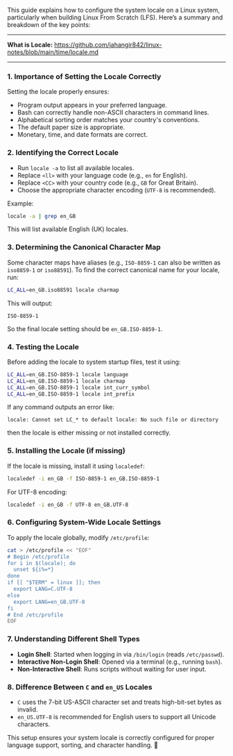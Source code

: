 This guide explains how to configure the system locale on a Linux system, particularly when building Linux From Scratch (LFS). Here’s a summary and breakdown of the key points:

---

**What is Locale:** https://github.com/jahangir842/linux-notes/blob/main/time/locale.md

---

### **1. Importance of Setting the Locale Correctly**
Setting the locale properly ensures:
- Program output appears in your preferred language.
- Bash can correctly handle non-ASCII characters in command lines.
- Alphabetical sorting order matches your country's conventions.
- The default paper size is appropriate.
- Monetary, time, and date formats are correct.

### **2. Identifying the Correct Locale**
- Run `locale -a` to list all available locales.
- Replace `<ll>` with your language code (e.g., `en` for English).
- Replace `<CC>` with your country code (e.g., `GB` for Great Britain).
- Choose the appropriate character encoding (`UTF-8` is recommended).

Example:
```bash
locale -a | grep en_GB
```
This will list available English (UK) locales.

### **3. Determining the Canonical Character Map**
Some character maps have aliases (e.g., `ISO-8859-1` can also be written as `iso8859-1` or `iso88591`). To find the correct canonical name for your locale, run:

```bash
LC_ALL=en_GB.iso88591 locale charmap
```

This will output:
```
ISO-8859-1
```
So the final locale setting should be `en_GB.ISO-8859-1`.

### **4. Testing the Locale**
Before adding the locale to system startup files, test it using:

```bash
LC_ALL=en_GB.ISO-8859-1 locale language
LC_ALL=en_GB.ISO-8859-1 locale charmap
LC_ALL=en_GB.ISO-8859-1 locale int_curr_symbol
LC_ALL=en_GB.ISO-8859-1 locale int_prefix
```
If any command outputs an error like:
```
locale: Cannot set LC_* to default locale: No such file or directory
```
then the locale is either missing or not installed correctly.

### **5. Installing the Locale (if missing)**
If the locale is missing, install it using `localedef`:

```bash
localedef -i en_GB -f ISO-8859-1 en_GB.ISO-8859-1
```

For UTF-8 encoding:
```bash
localedef -i en_GB -f UTF-8 en_GB.UTF-8
```

### **6. Configuring System-Wide Locale Settings**
To apply the locale globally, modify `/etc/profile`:

```bash
cat > /etc/profile << "EOF"
# Begin /etc/profile
for i in $(locale); do
  unset ${i%=*}
done
if [[ "$TERM" = linux ]]; then
  export LANG=C.UTF-8
else
  export LANG=en_GB.UTF-8
fi
# End /etc/profile
EOF
```

### **7. Understanding Different Shell Types**
- **Login Shell**: Started when logging in via `/bin/login` (reads `/etc/passwd`).
- **Interactive Non-Login Shell**: Opened via a terminal (e.g., running `bash`).
- **Non-Interactive Shell**: Runs scripts without waiting for user input.

### **8. Difference Between `C` and `en_US` Locales**
- `C` uses the 7-bit US-ASCII character set and treats high-bit-set bytes as invalid.
- `en_US.UTF-8` is recommended for English users to support all Unicode characters.

This setup ensures your system locale is correctly configured for proper language support, sorting, and character handling. 🚀
